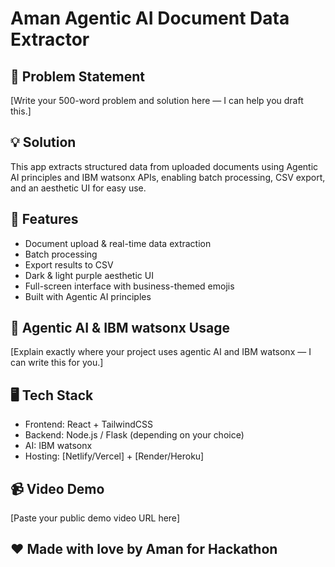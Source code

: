 # Aman Agentic AI Document Data Extractor

## 📌 Problem Statement
[Write your 500-word problem and solution here — I can help you draft this.]

## 💡 Solution
This app extracts structured data from uploaded documents using Agentic AI principles and IBM watsonx APIs, enabling batch processing, CSV export, and an aesthetic UI for easy use.

## 🚀 Features
- Document upload & real-time data extraction
- Batch processing
- Export results to CSV
- Dark & light purple aesthetic UI
- Full-screen interface with business-themed emojis
- Built with Agentic AI principles

## 🧠 Agentic AI & IBM watsonx Usage
[Explain exactly where your project uses agentic AI and IBM watsonx — I can write this for you.]

## 🖥️ Tech Stack
- Frontend: React + TailwindCSS
- Backend: Node.js / Flask (depending on your choice)
- AI: IBM watsonx
- Hosting: [Netlify/Vercel] + [Render/Heroku]

## 📹 Video Demo
[Paste your public demo video URL here]

## ❤️ Made with love by Aman for Hackathon
